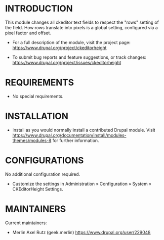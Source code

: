 
#  INTRODUCTION

This module changes all ckeditor text fields to respect the "rows" setting of
the field. How rows translate into pixels is a global setting, configured via
a pixel factor and offset.

* For a full description of the module, visit the project page:
https://www.drupal.org/project/ckeditorheight

* To submit bug reports and feature suggestions, or track changes:
https://www.drupal.org/project/issues/ckeditorheight

#  REQUIREMENTS

* No special requirements.

#  INSTALLATION

* Install as you would normally install a contributed Drupal module. Visit
https://www.drupal.org/documentation/install/modules-themes/modules-8
for further information.

#  CONFIGURATIONS

No additional configuration required.
* Customize the settings in
Administration » Configuration » System » CKEditorHeight Settings.

#  MAINTAINERS

Current maintainers:
* Merlin Axel Rutz (geek.merlin) https://www.drupal.org/user/229048
